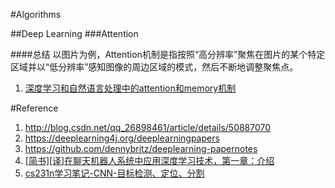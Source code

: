 
#Algorithms

##Deep Learning
###Attention

####总结
以图片为例，Attention机制是指按照“高分辨率”聚焦在图片的某个特定区域并以“低分辨率”感知图像的周边区域的模式，然后不断地调整聚焦点。


1. <a href="http://geek.csdn.net/news/detail/50558">深度学习和自然语言处理中的attention和memory机制</a>



#Reference

1. http://blog.csdn.net/qq_26898461/article/details/50887070
2. https://deeplearning4j.org/deeplearningpapers
3. https://github.com/dennybritz/deeplearning-papernotes
4. <a href="http://www.jianshu.com/p/08a88d5400f0">[简书][译]在聊天机器人系统中应用深度学习技术，第一章：介绍</a>
5. <a href="http://blog.csdn.net/myarrow/article/details/51878004">cs231n学习笔记-CNN-目标检测、定位、分割 </a>
